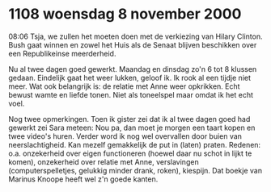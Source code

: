 # 1108 woensdag 8 november 2000
08:06	Tsja, we zullen het moeten doen met de verkiezing van Hilary Clinton. Bush gaat winnen en zowel het Huis als de Senaat blijven beschikken over een Republikeinse meerderheid.

Nu al twee dagen goed gewerkt. Maandag en dinsdag zo'n 6 tot 8 klussen gedaan. Eindelijk gaat het weer lukken, geloof ik. Ik rook al een tijdje niet meer. Wat ook belangrijk is: de relatie met Anne weer opkrikken. Echt bewust wamte en liefde tonen. Niet als toneelspel maar omdat ik het echt voel. 

Nog twee opmerkingen. Toen ik gister zei dat ik al twee dagen goed had gewerkt zei Sara meteen: Nou pa, dan moet je morgen een taart kopen en twee video's huren. Verder word ik nog wel overvallen door buien van neerslachtigheid. Kan mezelf gemakkelijk de put in (laten) praten. Redenen: o.a. onzekerheid over eigen functioneren (hoewel daar nu schot in lijkt te komen), onzekerheid over relatie met Anne, verslavingen (computerspelletjes, gelukkig minder drank, roken), kiespijn. Dat boekje van Marinus Knoope heeft wel z'n goede kanten. 
